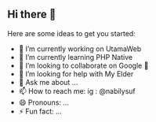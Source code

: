 ## Hi there 👋

<!--
**NabilYsuf/NabilYsuf** is a ✨ _special_ ✨ repository because its `README.md` (this file) appears on your GitHub profile.
-->

Here are some ideas to get you started:

- 🔭 I’m currently working on UtamaWeb
- 🌱 I’m currently learning PHP Native
- 👯 I’m looking to collaborate on Google 👅
- 🤔 I’m looking for help with My Elder
- 💬 Ask me about ...
- 📫 How to reach me: ig : @nabilysuf
- 😄 Pronouns: ...
- ⚡ Fun fact: ...

<!-- ![Alt text](https://spotify-recently-played-readme.vercel.app/api?user=gcxcetcs7zimgweaa9p8pv46a&count={count}) -->

